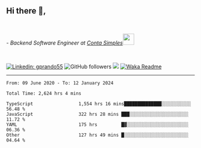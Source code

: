 <h2>Hi there  👋,</h2> </br>

<p><em>- Backend Software Engineer at <a href="https://contasimples.com">Conta Simples</a><img src="https://media.giphy.com/media/WUlplcMpOCEmTGBtBW/giphy.gif" width="30"> 
</em></p></br>


[![Linkedin: gprando55](https://img.shields.io/badge/-gprando55-blue?style=flat-square&logo=Linkedin&logoColor=white&link=https://www.linkedin.com/in/prandogabriel/)](https://www.linkedin.com/in/prandogabriel)
![GitHub followers](https://img.shields.io/github/followers/prandogabriel?label=Follow&style=social)
![](https://visitor-badge.glitch.me/badge?page_id=prandogabriel.prandogabriel)
[![Waka Readme](https://github.com/prandogabriel/prandogabriel/actions/workflows/update-stats.yml.yml/badge.svg)](https://github.com/prandogabriel/prandogabriel/actions/workflows/update-stats.yml.yml)

---

<!--START_SECTION:waka-->

```golang
From: 09 June 2020 - To: 12 January 2024

Total Time: 2,624 hrs 4 mins

TypeScript                 1,554 hrs 16 mins██████████████░░░░░░░░░░░   56.48 %
JavaScript                 322 hrs 28 mins ███░░░░░░░░░░░░░░░░░░░░░░   11.72 %
YAML                       175 hrs         █▓░░░░░░░░░░░░░░░░░░░░░░░   06.36 %
Other                      127 hrs 49 mins █░░░░░░░░░░░░░░░░░░░░░░░░   04.64 %
```

<!--END_SECTION:waka-->
